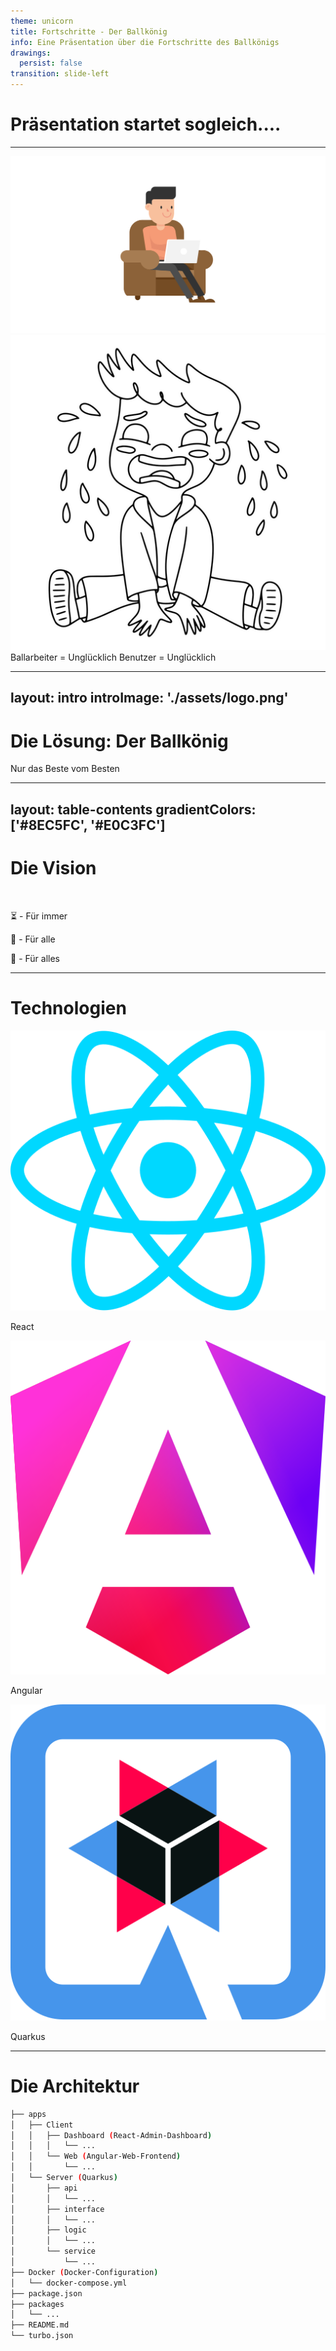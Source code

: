 ```yaml
---
theme: unicorn
title: Fortschritte - Der Ballkönig
info: Eine Präsentation über die Fortschritte des Ballkönigs
drawings:
  persist: false
transition: slide-left
---
```


# Präsentation startet sogleich....

---

<div class="flex justify-evenly items-center h-full">
  <img src="./assets/story/couch.svg" alt="couch" class="w-50 bg-purple-300/75 rounded-lg aspect-square" />
  <Arrow class="text-purple-700" x1="425" y1="275" x2="550" y2="275" />
  <img src="./assets/story/cry.png" alt="cry" class="w-50 bg-purple-300/75 rounded-lg" />
  <span class="text-purple-700 position-absolute bottom-20 font-bold text-2xl bg-purple-300/20 p-2 rounded-lg">
    <span class="text-3xl">Ballarbeiter</span> = <span class="text-3xl">Unglücklich</span>
  </span>
  <span class="text-purple-700 position-absolute top-20 font-bold text-2xl bg-purple-300/20 p-2 rounded-lg">
    <span class="text-3xl">Benutzer</span> = <span class="text-3xl">Unglücklich</span>
  </span>
</div>

---
layout: intro
introImage: './assets/logo.png'
---

# Die Lösung: <span class="font-bold">Der Ballkönig</span>

Nur das Beste vom Besten

---
layout: table-contents
gradientColors: ['#8EC5FC', '#E0C3FC']
---

# Die Vision 

<br>

⏳ - Für immer

👥 - Für alle

🎯 - Für alles

---

# Technologien

<div class="flex gap-4 w-full justify-evenly h-full items-center">
  <div class="flex flex-col items-center">
    <img class="w-20" src="./assets/react.svg" alt="React" />
    <p class="text-center">React</p>
  </div>
  <div class="flex flex-col items-center">
    <img class="w-20" src="./assets/angular.svg" alt="Angular" />
    <p class="text-center">Angular</p>
  </div>
  <div class="flex flex-col items-center">
    <img class="w-20" src="./assets/quarkus.svg" alt="Quarkus" />
    <p class="text-center">Quarkus</p>
  </div>
</div>

---

# Die Architektur

```sh
├── apps
│   ├── Client
│   │   ├── Dashboard (React-Admin-Dashboard)
│   │   │   └── ...
│   │   └── Web (Angular-Web-Frontend)
│   │       └── ...
│   └── Server (Quarkus)
│       ├── api
│       │   └── ...
│       ├── interface
│       │   └── ...
│       ├── logic
│       │   └── ...
│       └── service
│           └── ...
├── Docker (Docker-Configuration)
│   └── docker-compose.yml
├── package.json
├── packages
│   └── ...
├── README.md
└── turbo.json
```
